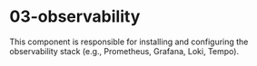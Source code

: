 # 03-observability

This component is responsible for installing and configuring the observability stack (e.g., Prometheus, Grafana, Loki, Tempo).
